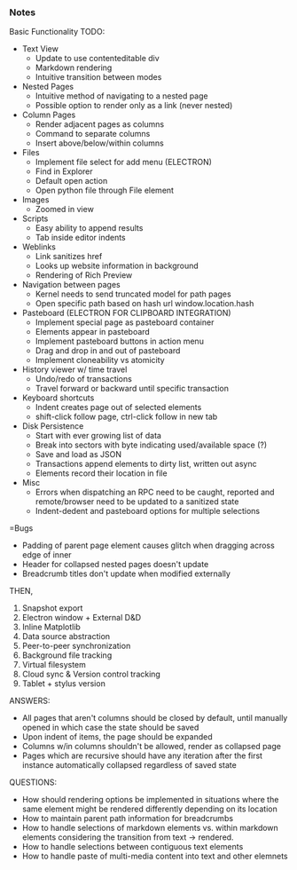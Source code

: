 ### Notes

Basic Functionality TODO:

- Text View
    - Update to use contenteditable div
    - Markdown rendering
    - Intuitive transition between modes
- Nested Pages
    - Intuitive method of navigating to a nested page
    - Possible option to render only as a link (never nested)
- Column Pages
    - Render adjacent pages as columns
    - Command to separate columns
    - Insert above/below/within columns
- Files
    - Implement file select for add menu (ELECTRON)
    - Find in Explorer
    - Default open action
    - Open python file through File element
- Images
    - Zoomed in view
- Scripts
    - Easy ability to append results
    - Tab inside editor indents
- Weblinks
    - Link sanitizes href
    - Looks up website information in background
    - Rendering of Rich Preview
- Navigation between pages
    - Kernel needs to send truncated model for path pages
    - Open specific path based on hash url window.location.hash
- Pasteboard (ELECTRON FOR CLIPBOARD INTEGRATION)
    - Implement special page as pasteboard container
    - Elements appear in pasteboard
    - Implement pasteboard buttons in action menu
    - Drag and drop in and out of pasteboard
    - Implement cloneability vs atomicity
- History viewer w/ time travel
    - Undo/redo of transactions
    - Travel forward or backward until specific transaction
- Keyboard shortcuts
    - Indent creates page out of selected elements
    - shift-click follow page, ctrl-click follow in new tab
- Disk Persistence
    - Start with ever growing list of data
    - Break into sectors with byte indicating used/available space (?)
    - Save and load as JSON
    - Transactions append elements to dirty list, written out async
    - Elements record their location in file
- Misc
    - Errors when dispatching an RPC need to be caught, reported
        and remote/browser need to be updated to a sanitized state
    - Indent-dedent and pasteboard options for multiple selections
    
=Bugs
- Padding of parent page element causes glitch when dragging across edge of inner
- Header for collapsed nested pages doesn't update
- Breadcrumb titles don't update when modified externally

THEN,
1. Snapshot export
2. Electron window + External D&D
3. Inline Matplotlib
4. Data source abstraction
5. Peer-to-peer synchronization
6. Background file tracking
7. Virtual filesystem
8. Cloud sync & Version control tracking
9. Tablet + stylus version

ANSWERS:
- All pages that aren't columns should be closed by default, until manually
    opened in which case the state should be saved
- Upon indent of items, the page should be expanded
- Columns w/in columns shouldn't be allowed, render as collapsed page
- Pages which are recursive should have any iteration after the first
    instance automatically collapsed regardless of saved state

QUESTIONS:
- How should rendering options be implemented in situations where the same
    element might be rendered differently depending on its location
- How to maintain parent path information for breadcrumbs
- How to handle selections of markdown elements vs. within markdown elements
    considering the transition from text -> rendered.
- How to handle selections between contiguous text elements
- How to handle paste of multi-media content into text and other elemnets